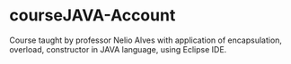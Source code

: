 # courseJAVA-Account
Course taught by professor Nelio Alves with application of encapsulation, overload, constructor in JAVA language, using Eclipse IDE.
